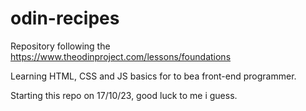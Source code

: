 # odin-recipes

Repository following the https://www.theodinproject.com/lessons/foundations

Learning HTML, CSS and JS basics for to bea front-end programmer.

Starting this repo on 17/10/23, good luck to me i guess.